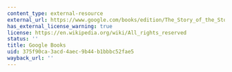 ```yaml
---
content_type: external-resource
external_url: https://www.google.com/books/edition/The_Story_of_the_Stone_The_Warning_Voice/7zaX-G88DJMC?hl=en&gbpv=1
has_external_license_warning: true
license: https://en.wikipedia.org/wiki/All_rights_reserved
status: ''
title: Google Books
uid: 375f90ca-3acd-4aec-9b44-b1bbbc52fae5
wayback_url: ''
---
```

